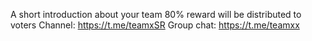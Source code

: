 A short introduction about your team
80% reward will be distributed to voters
Channel: https://t.me/teamxSR
Group chat: https://t.me/teamxx
